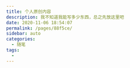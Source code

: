 ```yaml
---
title: 个人原创内容
description: 我不知道我能写多少东西，总之先放这里吧
date: 2020-11-06 18:54:07
permalink: /pages/88f5ce/
sidebar: auto
categories: 
  - 随笔
tags: 
  - 
---
```

 
